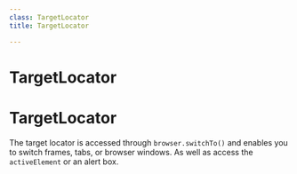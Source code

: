 ```yaml
---
class: TargetLocator
title: TargetLocator

---
```


# TargetLocator

# TargetLocator

The target locator is accessed through `browser.switchTo()` and enables you to switch frames, tabs, or browser windows. As well as access the `activeElement` or an alert box.
